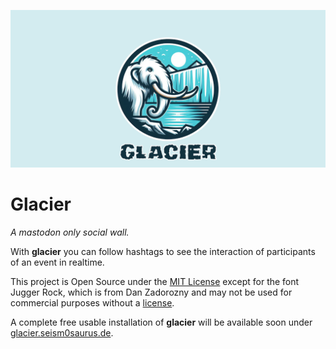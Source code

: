 ![wide version of the glacier logo. A mamooth in front of a glacier.](assets/glacier_logo_wide.png)

# Glacier

*A mastodon only social wall.*

With **glacier** you can follow hashtags to see the interaction of participants of an event in realtime.

This project is Open Source under the [MIT License](LICENSE) except for the font Jugger Rock,
which is from Dan Zadorozny and may not be used for commercial purposes without a [license](https://www.iconian.com/commercial.html).

A complete free usable installation of **glacier** will be available soon under [glacier.seism0saurus.de](https://glacier.seism0saurus.de).
